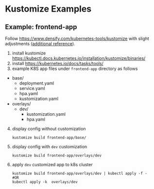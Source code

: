 # Kustomize Examples

## Example: frontend-app
Follow https://www.densify.com/kubernetes-tools/kustomize with slight adjustments ([additional reference](https://kubectl.docs.kubernetes.io/guides/introduction/kustomize/#2-create-variants-using-overlays)).

1. install kustomize
https://kubectl.docs.kubernetes.io/installation/kustomize/binaries/
2. install https://kubernetes.io/docs/tasks/tools/
3. example K8S app files under `frontend-app` directory as follows

- base/
  - deployment.yaml
  - service.yaml
  - hpa.yaml
  - kustomization.yaml
- overlays/
  - dev/
    - kustomization.yaml
    - hpa.yaml
4. display config without customization
    ```
    kustomize build frontend-app/base/
    ```
5. display config with `dev` customization
    ```
    kustomize build frontend-app/overlays/dev
    ```
6. apply `dev` customized app to k8s cluster
    ```
    kustomize build frontend-app/overlays/dev | kubectl apply -f -
    #OR
    kubectl apply -k  overlays/dev
    ```
